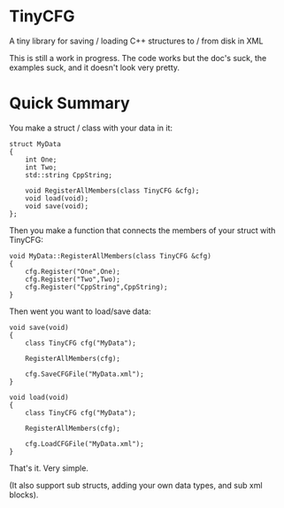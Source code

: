 # TinyCFG
A tiny library for saving / loading C++ structures to / from disk in XML

This is still a work in progress.  The code works but the doc's suck, the examples suck, and it doesn't look very pretty.

# Quick Summary

You make a struct / class with your data in it:

```
struct MyData
{
    int One;
    int Two;
    std::string CppString;

    void RegisterAllMembers(class TinyCFG &cfg);
    void load(void);
    void save(void);
};
```

Then you make a function that connects the members of your struct with TinyCFG:

```
void MyData::RegisterAllMembers(class TinyCFG &cfg)
{
    cfg.Register("One",One);
    cfg.Register("Two",Two);
    cfg.Register("CppString",CppString);
}
```

Then went you want to load/save data:

```
void save(void)
{
    class TinyCFG cfg("MyData");

    RegisterAllMembers(cfg);

    cfg.SaveCFGFile("MyData.xml");
}

void load(void)
{
    class TinyCFG cfg("MyData");

    RegisterAllMembers(cfg);

    cfg.LoadCFGFile("MyData.xml");
}
```

That's it.  Very simple.

(It also support sub structs, adding your own data types, and sub xml blocks).
